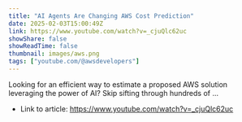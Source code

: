 ```yaml
---
title: "AI Agents Are Changing AWS Cost Prediction"
date: 2025-02-03T15:00:49Z
link: https://www.youtube.com/watch?v=_cjuQlc62uc
showShare: false
showReadTime: false
thumbnail: images/aws.png
tags: ["youtube.com/@awsdevelopers"]
---
```

Looking for an efficient way to estimate a proposed AWS solution leveraging the power of AI? Skip sifting through hundreds of ...

- Link to article: https://www.youtube.com/watch?v=_cjuQlc62uc